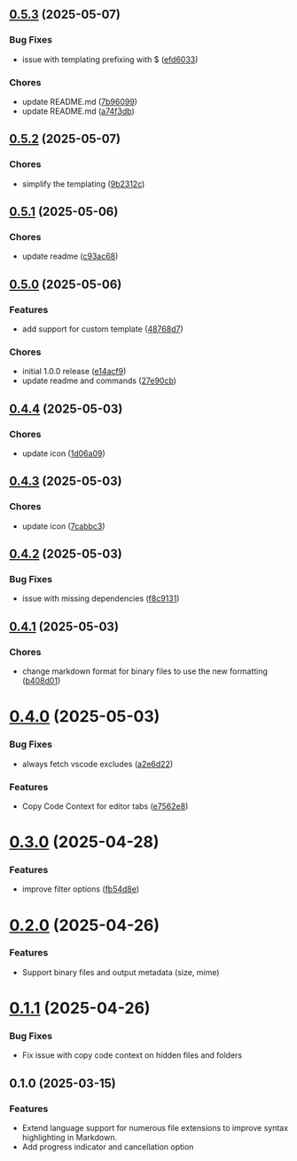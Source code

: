 ## [0.5.3](https://github.com/Fralleee/copy-code-context/compare/v0.5.2...v0.5.3) (2025-05-07)

### Bug Fixes

* issue with templating prefixing with $ ([efd6033](https://github.com/Fralleee/copy-code-context/commit/efd6033169c4b9424a8c9ba62fef040a7de219af))

### Chores

* update README.md ([7b96099](https://github.com/Fralleee/copy-code-context/commit/7b96099fb397cb07ea9f3b63ed1abbdefe643851))
* update README.md ([a74f3db](https://github.com/Fralleee/copy-code-context/commit/a74f3db78955c697e2bdf4cb7dfbae5d6726bbcf))

## [0.5.2](https://github.com/Fralleee/copy-code-context/compare/v0.5.1...v0.5.2) (2025-05-07)

### Chores

* simplify the templating ([9b2312c](https://github.com/Fralleee/copy-code-context/commit/9b2312c26d25f6c437f275481edb00ae9e04dc6d))

## [0.5.1](https://github.com/Fralleee/copy-code-context/compare/v0.5.0...v0.5.1) (2025-05-06)

### Chores

* update readme ([c93ac68](https://github.com/Fralleee/copy-code-context/commit/c93ac684e9005d81cbb43b41f5a079ba9135aa36))

## [0.5.0](https://github.com/Fralleee/copy-code-context/compare/v0.4.4...v0.5.0) (2025-05-06)

### Features

* add support for custom template ([48768d7](https://github.com/Fralleee/copy-code-context/commit/48768d7948234fd8f09a1a96430d0f080b1c58a6))

### Chores

* initial 1.0.0 release ([e14acf9](https://github.com/Fralleee/copy-code-context/commit/e14acf96ba99d8c8319545cf8675ee1c0b6fe0eb))
* update readme and commands ([27e90cb](https://github.com/Fralleee/copy-code-context/commit/27e90cbc6e4ab37b740508b948de9159e1abbc3f))

## [0.4.4](https://github.com/Fralleee/copy-code-context/compare/v0.4.3...v0.4.4) (2025-05-03)

### Chores

* update icon ([1d06a09](https://github.com/Fralleee/copy-code-context/commit/1d06a09d834d1ea24393f390b6aa22b4b14daa34))

## [0.4.3](https://github.com/Fralleee/copy-code-context/compare/v0.4.2...v0.4.3) (2025-05-03)

### Chores

* update icon ([7cabbc3](https://github.com/Fralleee/copy-code-context/commit/7cabbc37a4146bb1008116f58d77c61823cc72b8))

## [0.4.2](https://github.com/Fralleee/copy-code-context/compare/v0.4.1...v0.4.2) (2025-05-03)

### Bug Fixes

* issue with missing dependencies ([f8c9131](https://github.com/Fralleee/copy-code-context/commit/f8c9131c6a848672104d6e22ce1d2d8bf577e649))

## [0.4.1](https://github.com/Fralleee/copy-code-context/compare/v0.4.0...v0.4.1) (2025-05-03)

### Chores

* change markdown format for binary files to use the new formatting ([b408d01](https://github.com/Fralleee/copy-code-context/commit/b408d01709eb5cd114aa255916aeea048283ed6c))

# [0.4.0](https://github.com/Fralleee/copy-code-context/compare/v0.3.0...v0.4.0) (2025-05-03)


### Bug Fixes

* always fetch vscode excludes ([a2e6d22](https://github.com/Fralleee/copy-code-context/commit/a2e6d22cadd0e720d73afb63db86b574039c2eeb))


### Features

* Copy Code Context for editor tabs ([e7562e8](https://github.com/Fralleee/copy-code-context/commit/e7562e853d53e79b39866c00b42e98fe8138c78d))

# [0.3.0](https://github.com/Fralleee/copy-code-context/compare/v0.2.0...v0.3.0) (2025-04-28)

### Features

* improve filter options ([fb54d8e](https://github.com/Fralleee/copy-code-context/commit/fb54d8ec18ad1a53c3c7709b8cf0f90bd4c5924b))

# [0.2.0](https://github.com/Fralleee/copy-code-context/compare/v0.1.1...v0.2.0) (2025-04-26)

### Features

* Support binary files and output metadata (size, mime)

# [0.1.1](https://github.com/Fralleee/copy-code-context/compare/v0.1.0...v0.1.1) (2025-04-26)

### Bug Fixes

* Fix issue with copy code context on hidden files and folders

## 0.1.0 (2025-03-15)

### Features

* Extend language support for numerous file extensions to improve syntax highlighting in Markdown.
* Add progress indicator and cancellation option

